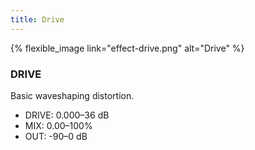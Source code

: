 ```yaml
---
title: Drive
---
```


{% flexible_image link="effect-drive.png" alt="Drive" %}

### DRIVE
Basic waveshaping distortion.

* DRIVE: 0.000–36 dB
* MIX: 0.00–100%
* OUT: -90–0 dB
